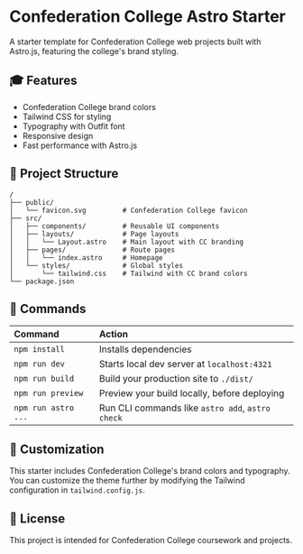# Confederation College Astro Starter

A starter template for Confederation College web projects built with Astro.js, featuring the college's brand styling.

## 🎓 Features

- Confederation College brand colors
- Tailwind CSS for styling
- Typography with Outfit font
- Responsive design
- Fast performance with Astro.js

## 🚀 Project Structure

```text
/
├── public/
│   └── favicon.svg         # Confederation College favicon
├── src/
│   ├── components/         # Reusable UI components
│   ├── layouts/            # Page layouts
│   │   └── Layout.astro    # Main layout with CC branding
│   ├── pages/              # Route pages
│   │   └── index.astro     # Homepage
│   └── styles/             # Global styles
│       └── tailwind.css    # Tailwind with CC brand colors
└── package.json
```

## 🧞 Commands

| Command             | Action                                           |
| :------------------ | :----------------------------------------------- |
| `npm install`       | Installs dependencies                            |
| `npm run dev`       | Starts local dev server at `localhost:4321`      |
| `npm run build`     | Build your production site to `./dist/`          |
| `npm run preview`   | Preview your build locally, before deploying     |
| `npm run astro ...` | Run CLI commands like `astro add`, `astro check` |

## 🔧 Customization

This starter includes Confederation College's brand colors and typography. You can customize the theme further by modifying the Tailwind configuration in `tailwind.config.js`.

## 📝 License

This project is intended for Confederation College coursework and projects.
